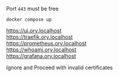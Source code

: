 Port `443` must be free

`docker compose up`

https://ui.ory.localhost  
https://traefik.ory.localhost  
https://prometheus.ory.localhost  
https://whoami.ory.localhost  
https://grafana.ory.localhost  


Ignore and Proceed with invalid certificates